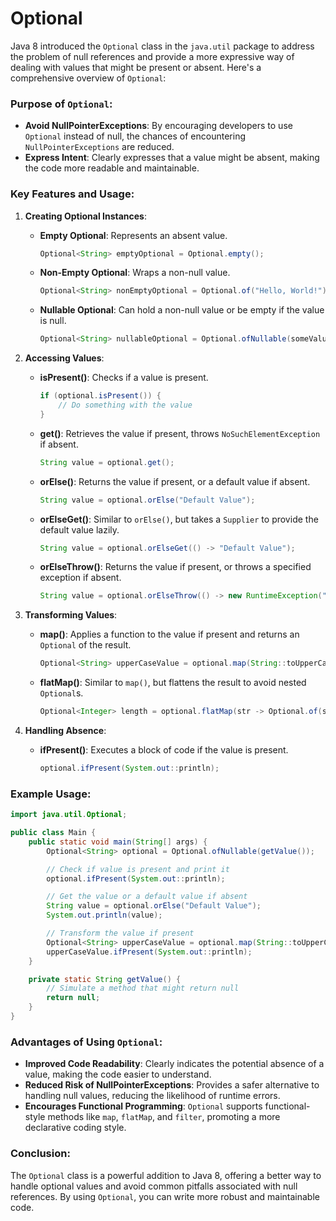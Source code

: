 # Optional

Java 8 introduced the `Optional` class in the `java.util` package to address the problem of null references and provide a more expressive way of dealing with values that might be present or absent. Here's a comprehensive overview of `Optional`:

### Purpose of `Optional`:
- **Avoid NullPointerExceptions**: By encouraging developers to use `Optional` instead of null, the chances of encountering `NullPointerExceptions` are reduced.
- **Express Intent**: Clearly expresses that a value might be absent, making the code more readable and maintainable.

### Key Features and Usage:

1. **Creating Optional Instances**:
   - **Empty Optional**: Represents an absent value.
     ```java
     Optional<String> emptyOptional = Optional.empty();
     ```
   - **Non-Empty Optional**: Wraps a non-null value.
     ```java
     Optional<String> nonEmptyOptional = Optional.of("Hello, World!");
     ```
   - **Nullable Optional**: Can hold a non-null value or be empty if the value is null.
     ```java
     Optional<String> nullableOptional = Optional.ofNullable(someValue);
     ```

2. **Accessing Values**:
   - **isPresent()**: Checks if a value is present.
     ```java
     if (optional.isPresent()) {
         // Do something with the value
     }
     ```
   - **get()**: Retrieves the value if present, throws `NoSuchElementException` if absent.
     ```java
     String value = optional.get();
     ```
   - **orElse()**: Returns the value if present, or a default value if absent.
     ```java
     String value = optional.orElse("Default Value");
     ```
   - **orElseGet()**: Similar to `orElse()`, but takes a `Supplier` to provide the default value lazily.
     ```java
     String value = optional.orElseGet(() -> "Default Value");
     ```
   - **orElseThrow()**: Returns the value if present, or throws a specified exception if absent.
     ```java
     String value = optional.orElseThrow(() -> new RuntimeException("Value not present"));
     ```

3. **Transforming Values**:
   - **map()**: Applies a function to the value if present and returns an `Optional` of the result.
     ```java
     Optional<String> upperCaseValue = optional.map(String::toUpperCase);
     ```
   - **flatMap()**: Similar to `map()`, but flattens the result to avoid nested `Optional`s.
     ```java
     Optional<Integer> length = optional.flatMap(str -> Optional.of(str.length()));
     ```

4. **Handling Absence**:
   - **ifPresent()**: Executes a block of code if the value is present.
     ```java
     optional.ifPresent(System.out::println);
     ```

### Example Usage:
```java
import java.util.Optional;

public class Main {
    public static void main(String[] args) {
        Optional<String> optional = Optional.ofNullable(getValue());

        // Check if value is present and print it
        optional.ifPresent(System.out::println);

        // Get the value or a default value if absent
        String value = optional.orElse("Default Value");
        System.out.println(value);

        // Transform the value if present
        Optional<String> upperCaseValue = optional.map(String::toUpperCase);
        upperCaseValue.ifPresent(System.out::println);
    }

    private static String getValue() {
        // Simulate a method that might return null
        return null;
    }
}
```

### Advantages of Using `Optional`:
- **Improved Code Readability**: Clearly indicates the potential absence of a value, making the code easier to understand.
- **Reduced Risk of NullPointerExceptions**: Provides a safer alternative to handling null values, reducing the likelihood of runtime errors.
- **Encourages Functional Programming**: `Optional` supports functional-style methods like `map`, `flatMap`, and `filter`, promoting a more declarative coding style.

### Conclusion:
The `Optional` class is a powerful addition to Java 8, offering a better way to handle optional values and avoid common pitfalls associated with null references. By using `Optional`, you can write more robust and maintainable code.